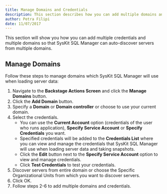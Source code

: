 ```yaml
---
title: Manage Domains and Credentials
description: This section describes how you can add multiple domains and credentials in SysKit SQL Manager.
author: Petra Filipi
date: 11/07/2017
---
```

This section will show you how you can add multiple credentials and multiple domains so that SysKit SQL Manager can auto-discover servers from multiple domains.

## Manage Domains
Follow these steps to manage domains which SysKit SQL Manager will use when loading server data:

1. Navigate to the __Backstage Actions Screen__ and click the __Manage Domains__ button.
2. Click the __Add Domain__ button.
3. Specify a __Domain__ or __Domain controller__ or choose to use your current domain.
4. Select the credentials.
    * You can use the __Current Account__ option (credentials of the user who runs application), __Specify Service Account__ or __Specify Credentials__ you want.
    * Specified credentials will be added to the __Credentials List__ where you can view and manage the credentials that SysKit SQL Manager will use when loading server data and taking snapshots. 
    * Click the __Edit__ button next to the __Specify Service Account__ option to view and manage credentials.
    * Click __Test Credentials__ to test your credentials.
5. Discover servers from entire domain or choose the Specific Organizational Units from which you want to discover servers.
6. Click OK.
7. Follow steps 2-6 to add multiple domains and credentials.
